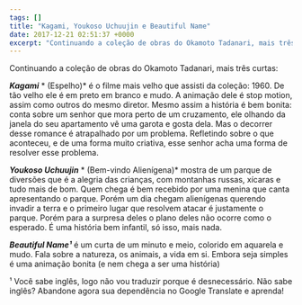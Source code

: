 ```yaml
---
tags: []
title: "Kagami, Youkoso Uchuujin e Beautiful Name"
date: 2017-12-21 02:51:37 +0000
excerpt: "Continuando a coleção de obras do Okamoto Tadanari, mais três curtas:  **_Kagami_** * (Espelho)* é o filme mais velho que assisti da..."
---
```


Continuando a coleção de obras do Okamoto Tadanari, mais três curtas:

**_Kagami_** * (Espelho)* é o filme mais velho que assisti da coleção: 1960. De tão velho ele é em preto em branco e mudo. A animação dele é stop motion, assim como outros do mesmo diretor. Mesmo assim a história é bem bonita: conta sobre um senhor que mora perto de um cruzamento, ele olhando da janela do seu apartamento vê uma garota e gosta dela. Mas o decorrer desse romance é atrapalhado por um problema. Refletindo sobre o que aconteceu, e de uma forma muito criativa, esse senhor acha uma forma de resolver esse problema.

**_Youkoso Uchuujin_** * (Bem-vindo Alienígena)* mostra de um parque de diversões que é a alegria das crianças, com montanhas russas, xícaras e tudo mais de bom. Quem chega é bem recebido por uma menina que canta apresentando o parque. Porém um dia chegam alienígenas querendo invadir a terra e o primeiro lugar que resolvem atacar é justamente o parque. Porém para a surpresa deles o plano deles não ocorre como o esperado. É uma história bem infantil, só isso, mais nada.

**_Beautiful Name¹_** é um curta de um minuto e meio, colorido em aquarela e mudo. Fala sobre a natureza, os animais, a vida em si. Embora seja simples é uma animação bonita (e nem chega a ser uma história)

¹ Você sabe inglês, logo não vou traduzir porque é desnecessário. Não sabe inglês? Abandone agora sua dependência no Google Translate e aprenda!